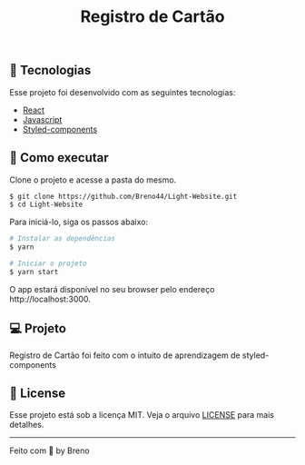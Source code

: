 <h1 align="center">
   Registro de Cartão 
</h1>

<br>

## 🧪 Tecnologias

Esse projeto foi desenvolvido com as seguintes tecnologias:

- [React](https://reactjs.org)
- [Javascript](https://www.javascript.com/)
- [Styled-components](https://styled-components.com/)

## 🚀 Como executar

Clone o projeto e acesse a pasta do mesmo.

```bash
$ git clone https://github.com/Breno44/Light-Website.git
$ cd Light-Website
```

Para iniciá-lo, siga os passos abaixo:

```bash
# Instalar as dependências
$ yarn

# Iniciar o projeto
$ yarn start
```

O app estará disponível no seu browser pelo endereço http://localhost:3000.

## 💻 Projeto

Registro de Cartão foi feito com o intuito de aprendizagem de styled-components

## 📝 License

Esse projeto está sob a licença MIT. Veja o arquivo [LICENSE](LICENSE.md) para mais detalhes.

---

Feito com 💜 by Breno
